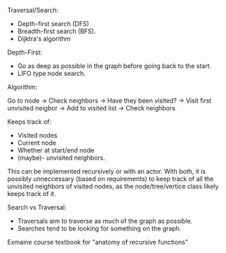 Traversal/Search:

- Depth-first search (DFS)
- Breadth-first search (BFS).
- Dijktra's algorithm

Depth-First:

- Go as deep as possible in the graph before going back to the start.
- LIFO type node search.

Algorithm:

Go to node -> Check neighbors -> Have they been visited? -> Visit first unvisited neigbor
-> Add to visited list -> Check neighbors

Keeps track of:

- Visited nodes
- Current node
- Whether at start/end node
- (maybe)- unvisited neighbors.

This can be implemented recursively or with an actor. With both, it is possibly unneccessary (based on requirements) to keep track of all the unvisited neighbors of visited nodes, as the node/tree/vertice class likely keeps track of it.

Search vs Traversal:

- Traversals aim to traverse as much of the graph as possible.
- Searches tend to be looking for something on the graph.

Exmaine course textbook for "anatomy of recursive functions"